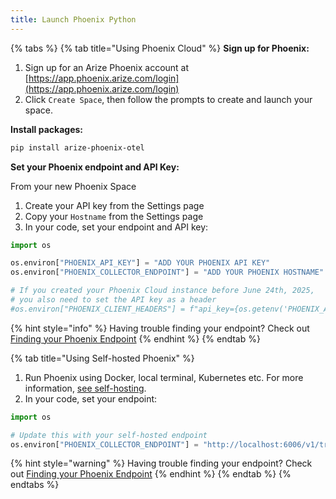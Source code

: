 ```yaml
---
title: Launch Phoenix Python
---
```


{% tabs %}
{% tab title="Using Phoenix Cloud" %}
**Sign up for Phoenix:**

1. Sign up for an Arize Phoenix account at [https://app.phoenix.arize.com/login](https://app.phoenix.arize.com/login)
2. Click `Create Space`, then follow the prompts to create and launch your space.

**Install packages:**

```bash
pip install arize-phoenix-otel
```

**Set your Phoenix endpoint and API Key:**

From your new Phoenix Space

1. Create your API key from the Settings page
2. Copy your `Hostname` from the Settings page
3. In your code, set your endpoint and API key:

```python
import os

os.environ["PHOENIX_API_KEY"] = "ADD YOUR PHOENIX API KEY"
os.environ["PHOENIX_COLLECTOR_ENDPOINT"] = "ADD YOUR PHOENIX HOSTNAME"

# If you created your Phoenix Cloud instance before June 24th, 2025,
# you also need to set the API key as a header
#os.environ["PHOENIX_CLIENT_HEADERS"] = f"api_key={os.getenv('PHOENIX_API_KEY')}"
```

{% hint style="info" %}
Having trouble finding your endpoint? Check out [Finding your Phoenix Endpoint](https://arize.com/docs/phoenix/resources/frequently-asked-questions/what-is-my-phoenix-endpoint)
{% endhint %}
{% endtab %}

{% tab title="Using Self-hosted Phoenix" %}
1. Run Phoenix using Docker, local terminal, Kubernetes etc. For more information, [see self-hosting](https://arize.com/docs/phoenix/self-hosting).
2. In your code, set your endpoint:

```python
import os

# Update this with your self-hosted endpoint
os.environ["PHOENIX_COLLECTOR_ENDPOINT"] = "http://localhost:6006/v1/traces"
```

{% hint style="warning" %}
Having trouble finding your endpoint? Check out [Finding your Phoenix Endpoint](https://arize.com/docs/phoenix/resources/frequently-asked-questions/what-is-my-phoenix-endpoint)
{% endhint %}
{% endtab %}
{% endtabs %}
